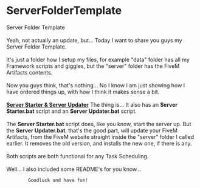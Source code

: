 # ServerFolderTemplate

Server Folder Template
            <br><br>
            Yeah, not actually an update, but...
            Today I want to share you guys my Server Folder Template.
            <br><br>
            It's just a folder how I setup my files, for example "data" folder has all my Framework scripts and giggles, but the "server" folder has the FiveM Artifacts contents.
            <br><br>
            Now you guys think, that's nothing...
            No I know I am just showing how I have ordered things up, with how I think it makes sense a bit.
            <br><br>
            <b><u>Server Starter & Server Updater</u></b>
            The thing is... It also has an <b>Server Starter.bat</b> script and an <b>Server Updater.bat</b> script.
            <br><br>
            The <b>Server Starter.bat</b> script does, like you know, start the server up.
            But the <b>Server Updater.bat</b>, that's the good part, will update your FiveM Artifacts, from the FiveM website straight inside the "server" folder I called earlier.
            It removes the old version, and installs the new one, if there is any.
            <br><br>
            Both scripts are both functional for any Task Scheduling.
            <br><br>
            Well... I also included some README's for you know...

            Goodluck and have fun!
